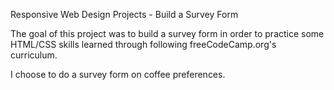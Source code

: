 Responsive Web Design Projects - Build a Survey Form

The goal of this project was to build a survey form in order to practice some HTML/CSS skills learned through following freeCodeCamp.org's curriculum.

I choose to do a survey form on coffee preferences.
